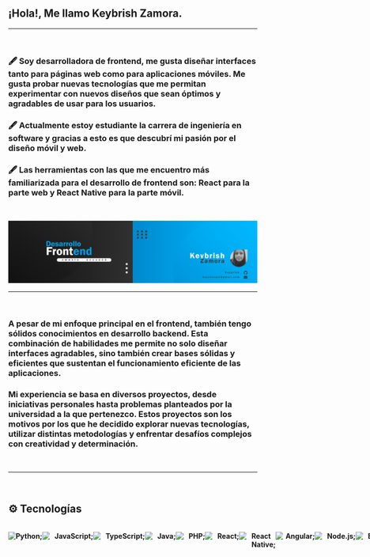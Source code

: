 </br>

## ¡Hola!, Me llamo Keybrish Zamora.

<hr>

</br>

### 🖋️ Soy desarrolladora de frontend, me gusta diseñar interfaces tanto para páginas web como para aplicaciones móviles. Me gusta probar nuevas tecnologías que me permitan experimentar con nuevos diseños que sean óptimos y agradables de usar para los usuarios.
### 🖋️ Actualmente estoy estudiante la carrera de ingeniería en software y  gracias a esto es que descubrí mi pasión por el diseño móvil y web.
### 🖋️ Las herramientas con las que me encuentro más familiarizada para el desarrollo de frontend son: React para la parte web y React Native para la parte móvil.

</br>

![](/images/banner.png)

<hr>

</br>

### A pesar de mi enfoque principal en el frontend, también tengo sólidos conocimientos en desarrollo backend. Esta combinación de habilidades me permite no solo diseñar interfaces agradables, sino también crear bases sólidas y eficientes que sustentan el funcionamiento eficiente de las aplicaciones.

### Mi experiencia se basa en diversos proyectos, desde iniciativas personales hasta problemas planteados por la universidad a la que pertenezco. Estos proyectos son los motivos por los que he decidido explorar nuevas tecnologías, utilizar distintas metodologías y enfrentar desafíos complejos con creatividad y determinación.

</br>

<hr>

</br>

## ⚙️ Tecnologías

</br>

<div style="display: flex; flex-direction: row;">
    <img src="https://upload.wikimedia.org/wikipedia/commons/thumb/c/c3/Python-logo-notext.svg/1869px-Python-logo-notext.svg.png" width="15">
    <b>Python; </b>
    <img src="https://upload.wikimedia.org/wikipedia/commons/thumb/6/6a/JavaScript-logo.png/600px-JavaScript-logo.png" width="15">
    <b style="margin-left: 10px">JavaScript; </b>
    <img src="https://cdn.worldvectorlogo.com/logos/typescript-2.svg" width="15">
    <b style="margin-left: 10px">TypeScript; </b>
    <img src="https://cdn.icon-icons.com/icons2/2699/PNG/512/java_logo_icon_169577.png" width="15">
    <b style="margin-left: 10px">Java; </b>
    <img src="https://cdn.freebiesupply.com/logos/large/2x/php-1-logo-png-transparent.png" width="25">
    <b style="margin-left: 10px">PHP; </b>
    <img src="https://cdn.freebiesupply.com/logos/large/2x/react-1-logo-png-transparent.png" width="15">
    <b style="margin-left: 10px">React; </b>
    <img src="https://cdn.freebiesupply.com/logos/large/2x/react-1-logo-png-transparent.png" width="15">
    <b style="margin-left: 10px">React Native; </b>
    <img src="https://cdn.freebiesupply.com/logos/large/2x/angular-icon-1-logo-png-transparent.png" width="15">
    <b style="margin-left: 5px">Angular; </b>
    <img src="https://cdn-icons-png.flaticon.com/512/5968/5968322.png" width="15">
    <b style="margin-left: 10px">Node.js; </b>
    <img src="https://cdn.worldvectorlogo.com/logos/bootstrap-5-1.svg" width="15">
    <b style="margin-left: 10px">Bootstrap; </b>
    <img src="https://i.postimg.cc/vTkGR0jV/html5.png" width="15">
    <b style="margin-left: 10px">HTML; </b>
    <img src="https://upload.wikimedia.org/wikipedia/commons/thumb/6/62/CSS3_logo.svg/800px-CSS3_logo.svg.png" width="15">
    <b style="margin-left: 10px">CSS; </b>
    <img src="https://cdn-icons-png.flaticon.com/512/25/25231.png" width="15">
    <b style="margin-left: 10px">Github; </b>
    <img src="https://seeklogo.com/images/J/jira-logo-C71F8C0324-seeklogo.com.png" width="15">
    <b style="margin-left: 10px">Jira; </b>
    <img src="https://brandslogos.com/wp-content/uploads/thumbs/asana-logo-vector.svg" width="15">
    <b style="margin-left: 10px">Asana; </b>
    <img src="https://seeklogo.com/images/T/trello-logo-CE7B690E34-seeklogo.com.png" width="15">
    <b style="margin-left: 10px">Trello; </b>
    <img src="https://seeklogo.com/images/C/clickup-symbol-logo-BB24230BBB-seeklogo.com.png" width="15">
    <b style="margin-left: 10px">ClickUp; </b>
    <img src="https://s3-alpha.figma.com/hub/file/4495150327/7de456a8-1da6-4858-b0b5-0308d42904e7-cover.png" width="15">
    <b style="margin-left: 10px">Figma; </b>
    <img src="https://play-lh.googleusercontent.com/kaox1VteLsWAuNxPxhm8t4llaoyFhxzDjo9g4Hdf92bKdT_Sn6Yrdku6rApuc5ktirw" width="15">
    <b style="margin-left: 10px">Adobe XD; </b>
    <img src="https://cdn.pixabay.com/photo/2021/02/03/12/35/photoshop-5977809_1280.png" width="15">
    <b style="margin-left: 10px">Photoshop</b>
</div>

<!--
**Keybrish/keybrish** is a ✨ _special_ ✨ repository because its `README.md` (this file) appears on your GitHub profile.

Here are some ideas to get you started:

- 🔭 I’m currently working on ...
- 🌱 I’m currently learning ...
- 👯 I’m looking to collaborate on ...
- 🤔 I’m looking for help with ...
- 💬 Ask me about ...
- 📫 How to reach me: ...
- 😄 Pronouns: ...
- ⚡ Fun fact: ...
-->
